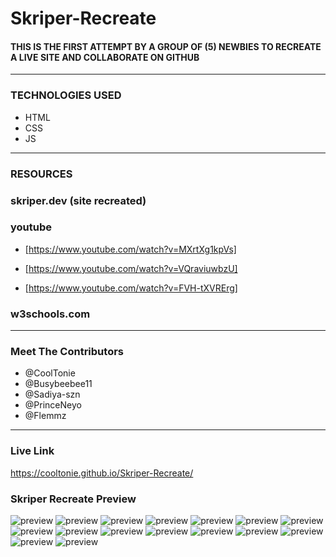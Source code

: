 # Skriper-Recreate
#### THIS IS THE FIRST ATTEMPT BY A GROUP OF (5) NEWBIES TO RECREATE A LIVE SITE AND COLLABORATE ON GITHUB
---
### TECHNOLOGIES USED
* HTML
* CSS
* JS
---
### RESOURCES
### skriper.dev (site recreated)
### youtube
* [https://www.youtube.com/watch?v=MXrtXg1kpVs]

* [https://www.youtube.com/watch?v=VQraviuwbzU]

* [https://www.youtube.com/watch?v=FVH-tXVRErg]
### w3schools.com
---
### Meet The Contributors
* @CoolTonie
* @Busybeebee11
* @Sadiya-szn
* @PrinceNeyo
* @Flemmz
---
### Live Link
https://cooltonie.github.io/Skriper-Recreate/
### Skriper Recreate Preview
![preview](./previewimages//desktop.jpeg)
![preview](./previewimages/desktopbottom.jpeg)
![preview](./previewimages/landingpagemobile.jpeg)
![preview](./previewimages/landingmobileview.jpeg)
![preview](./previewimages/mobview.jpeg)
![preview](./previewimages/mobilebottom.jpeg)
![preview](./previewimages/faqdesktop.jpeg)
![preview](./previewimages/faqmobile.jpeg)
![preview](./previewimages/faqbottom.jpeg)
![preview](./previewimages/trendsdesktop.jpeg)
![preview](./previewimages/trendsmobile.jpeg)
![preview](./previewimages/featureddesktop.jpeg)
![preview](./previewimages/featuredmobile.jpeg)
![preview](./previewimages/latestdesktop.jpeg)
![preview](./previewimages/latestmobile.jpeg)
![preview](./previewimages/footermobile.jpeg)


